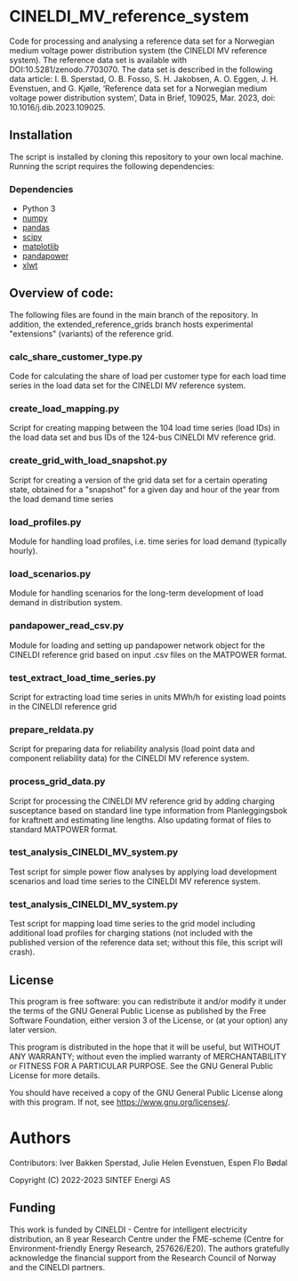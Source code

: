 # CINELDI_MV_reference_system
Code for processing and analysing a reference data set for a Norwegian medium voltage power distribution system (the CINELDI MV reference system). The reference data set is available with DOI:10.5281/zenodo.7703070. The data set is described in the following data article: I. B. Sperstad, O. B. Fosso, S. H. Jakobsen, A. O. Eggen, J. H. Evenstuen, and G. Kjølle, ‘Reference data set for a Norwegian medium voltage power distribution system’, Data in Brief, 109025, Mar. 2023, doi: 10.1016/j.dib.2023.109025.

## Installation
The script is installed by cloning this repository to your own local machine.
Running the script requires the following dependencies:

### Dependencies
* Python 3
* [numpy](https://numpy.org/)
* [pandas](https://pandas.pydata.org/pandas-docs/stable/index.html#)
* [scipy](https://scipy.org)
* [matplotlib](https://matplotlib.org/)
* [pandapower](https://www.pandapower.org/)
* [xlwt](https://pypi.org/project/xlwt/) 


## Overview of code: 
The following files are found in the main branch of the repository. In addition, the extended_reference_grids branch hosts experimental "extensions" (variants) of the reference grid.

### calc_share_customer_type.py
Code for calculating the share of load per customer type for each load time series in the load data set for the CINELDI MV reference system.

### create_load_mapping.py
Script for creating mapping between the 104 load time series (load IDs) in the load data set and bus IDs of the 124-bus CINELDI MV reference grid.

### create_grid_with_load_snapshot.py
Script for creating a version of the grid data set for a certain operating state, obtained for a "snapshot" for a given day and hour of the year from the load demand time series

### load_profiles.py
Module for handling load profiles, i.e. time series for load demand (typically hourly).

### load_scenarios.py
Module for handling scenarios for the long-term development of load demand in distribution system.

### pandapower_read_csv.py
Module for loading and setting up pandapower network object for the CINELDI reference grid based on input .csv files on the MATPOWER format.

### test_extract_load_time_series.py
Script for extracting load time series in units MWh/h for existing load points in the CINELDI reference grid

### prepare_reldata.py
Script for preparing data for reliability analysis (load point data and component reliability data) 
for the CINELDI MV reference system.

### process_grid_data.py
Script for processing the CINELDI MV reference grid by adding charging susceptance based on standard line type information from Planleggingsbok for kraftnett and estimating line lengths. Also updating format of files to standard MATPOWER format.

### test_analysis_CINELDI_MV_system.py
Test script for simple power flow analyses by applying load development scenarios and 
load time series to the CINELDI MV reference system.

### test_analysis_CINELDI_MV_system.py
Test script for mapping load time series to the grid model including additional load profiles for charging stations
(not included with the published version of the reference data set; without this file, this script will crash). 

## License
This program is free software: you can redistribute it and/or modify
it under the terms of the GNU General Public License as published by
the Free Software Foundation, either version 3 of the License, or
(at your option) any later version.

This program is distributed in the hope that it will be useful,
but WITHOUT ANY WARRANTY; without even the implied warranty of
MERCHANTABILITY or FITNESS FOR A PARTICULAR PURPOSE.  See the
GNU General Public License for more details.

You should have received a copy of the GNU General Public License
along with this program.  If not, see <https://www.gnu.org/licenses/>.

# Authors
Contributors: Iver Bakken Sperstad, Julie Helen Evenstuen, Espen Flo Bødal

Copyright (C) 2022-2023 SINTEF Energi AS

## Funding
This work is funded by CINELDI - Centre for intelligent electricity distribution, an 8 year Research Centre under the FME-scheme (Centre for Environment-friendly Energy Research, 257626/E20). The authors gratefully acknowledge the financial support from the Research Council of Norway and the CINELDI partners.

